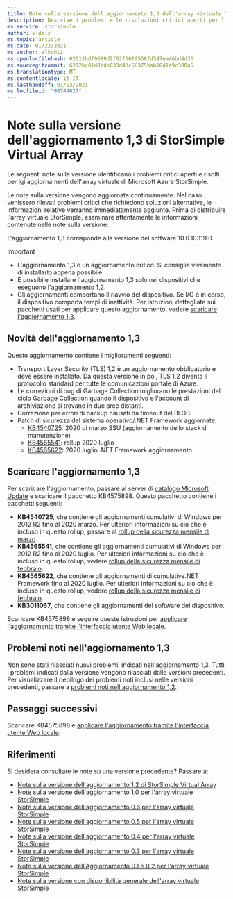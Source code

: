 ```yaml
---
title: Note sulla versione dell'aggiornamento 1,3 dell'array virtuale Microsoft Azure StorSimple | Microsoft Docs
description: Descrive i problemi e le risoluzioni critici aperti per l'array virtuale Azure StorSimple che esegue l'aggiornamento 1,3.
ms.service: storsimple
author: v-dalc
ms.topic: article
ms.date: 01/22/2021
ms.author: alkohli
ms.openlocfilehash: 02611bdf9689d2f62f661f558fd547ea46bd4d36
ms.sourcegitcommit: 6272bc01d8bdb833d43c56375bab1841a9c380a5
ms.translationtype: MT
ms.contentlocale: it-IT
ms.lasthandoff: 01/23/2021
ms.locfileid: "98744627"
---
```

# <a name="storsimple-virtual-array-update-13-release-notes"></a>Note sulla versione dell'aggiornamento 1,3 di StorSimple Virtual Array

Le seguenti note sulla versione identificano i problemi critici aperti e risolti per lgi aggiornamenti dell'array virtuale di Microsoft Azure StorSimple.

Le note sulla versione vengono aggiornate continuamente. Nel caso venissero rilevati problemi critici che richiedono soluzioni alternative, le informazioni relative verranno immediatamente aggiunte. Prima di distribuire l'array virtuale StorSimple, esaminare attentamente le informazioni contenute nelle note sulla versione.

L'aggiornamento 1,3 corrisponde alla versione del software 10.0.10319.0.

> [!IMPORTANT]
> - L'aggiornamento 1,3 è un aggiornamento critico. Si consiglia vivamente di installarlo appena possibile.
> - È possibile installare l'aggiornamento 1,3 solo nei dispositivi che eseguono l'aggiornamento 1,2.
> - Gli aggiornamenti comportano il riavvio del dispositivo. Se I/O è in corso, il dispositivo comporta tempi di inattività. Per istruzioni dettagliate sui pacchetti usati per applicare questo aggiornamento, vedere [scaricare l'aggiornamento 1,3](#download-update-13).

## <a name="whats-new-in-update-13"></a>Novità dell'aggiornamento 1,3

Questo aggiornamento contiene i miglioramenti seguenti:

- Transport Layer Security (TLS) 1,2 è un aggiornamento obbligatorio e deve essere installato. Da questa versione in poi, TLS 1,2 diventa il protocollo standard per tutte le comunicazioni portale di Azure.
- Le correzioni di bug di Garbage Collection migliorano le prestazioni del ciclo Garbage Collection quando il dispositivo e l'account di archiviazione si trovano in due aree distanti.
- Correzione per errori di backup causati da timeout del BLOB.
- Patch di sicurezza del sistema operativo/.NET Framework aggiornate:
  - [KB4540725](\\winsehotfix.segroup.winse.corp.microsoft.com\hotfixes\Windows6.3\RTM\KB4540725\V1.001\free\NEU\X64): 2020 di marzo SSU (aggiornamento dello stack di manutenzione)
  - [KB4565541](\\winsehotfix.segroup.winse.corp.microsoft.com\hotfixes\Windows6.3\RTM\KB4565541\V1.014\free\NEU\X64): rollup 2020 luglio
  - [KB4565622](\\winsehotfix.segroup.winse.corp.microsoft.com\hotfixes\Partner\DOTNET47x\KB4565622\V1.000\free\NEU\x64): 2020 luglio .NET Framework aggiornamento

## <a name="download-update-13"></a>Scaricare l'aggiornamento 1,3

Per scaricare l'aggiornamento, passare al server di [catalogo Microsoft Update](https://www.catalog.update.microsoft.com/Home.aspx) e scaricare il pacchetto KB4575898. Questo pacchetto contiene i pacchetti seguenti:

- **KB4540725**, che contiene gli aggiornamenti cumulativi di Windows per 2012 R2 fino al 2020 marzo. Per ulteriori informazioni su ciò che è incluso in questo rollup, passare al [rollup della sicurezza mensile di marzo](https://support.microsoft.com/help/4540725).
- **KB4565541**, che contiene gli aggiornamenti cumulativi di Windows per 2012 R2 fino al 2020 luglio. Per ulteriori informazioni su ciò che è incluso in questo rollup, vedere [rollup della sicurezza mensile di febbraio](https://support.microsoft.com/help/4565541).
- **KB4565622**, che contiene gli aggiornamenti di cumulative.NET Framework fino al 2020 luglio. Per ulteriori informazioni su ciò che è incluso in questo rollup, vedere [rollup della sicurezza mensile di febbraio](https://support.microsoft.com/help/4565622).
- **KB3011067**, che contiene gli aggiornamenti del software del dispositivo.

Scaricare KB4575898 e seguire queste istruzioni per [applicare l'aggiornamento tramite l'interfaccia utente Web locale](./storsimple-virtual-array-install-update-11.md#use-the-local-web-ui).

## <a name="known-issues-in-update-13"></a>Problemi noti nell'aggiornamento 1,3
Non sono stati rilasciati nuovi problemi, indicati nell'aggiornamento 1,3. Tutti i problemi indicati dalla versione vengono rilasciati dalle versioni precedenti. Per visualizzare il riepilogo dei problemi noti inclusi nelle versioni precedenti, passare a [problemi noti nell'aggiornamento 1,2](./storsimple-virtual-array-update-12-release-notes.md#known-issues-in-update-12).

## <a name="next-steps"></a>Passaggi successivi
Scaricare KB4575898 e [applicare l'aggiornamento tramite l'interfaccia utente Web locale](./storsimple-virtual-array-install-update-1.md#use-the-local-web-ui).

## <a name="references"></a>Riferimenti
Si desidera consultare le note su una versione precedente? Passare a:

- [Note sulla versione dell'aggiornamento 1,2 di StorSimple Virtual Array](./storsimple-virtual-array-update-12-release-notes.md)
- [Note sulla versione dell'aggiornamento 1.0 per l'array virtuale StorSimple](./storsimple-virtual-array-update-1-release-notes.md)
- [Note sulla versione dell'aggiornamento 0.6 per l'array virtuale StorSimple](./storsimple-virtual-array-update-06-release-notes.md)
- [Note sulla versione dell'aggiornamento 0.5 per l'array virtuale StorSimple](./storsimple-virtual-array-update-05-release-notes.md)
- [Note sulla versione dell'aggiornamento 0.4 per l'array virtuale StorSimple](./storsimple-virtual-array-update-04-release-notes.md)
- [Note sulla versione dell'aggiornamento 0.3 per l'array virtuale StorSimple](./storsimple-ova-update-03-release-notes.md)
- [Note sulla versione dell'Aggiornamento 0.1 e 0.2 per l'array virtuale StorSimple](./storsimple-ova-update-01-release-notes.md)
- [Note sulla versione con disponibilità generale dell'array virtuale StorSimple](https://review.docs.microsoft.com/en-us/azure/storsimple/storsimple-ova-pp-release-notes)
